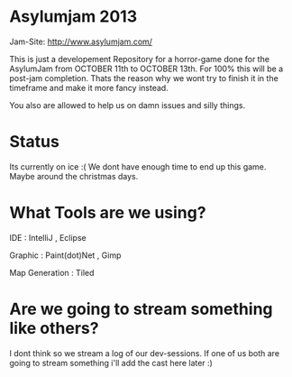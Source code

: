 Asylumjam 2013
=============
Jam-Site: http://www.asylumjam.com/

This is just a developement Repository for a horror-game done for the AsylumJam from OCTOBER 11th to OCTOBER 13th.
For 100% this will be a post-jam completion. Thats the reason why we wont try to finish it in the timeframe and make it more fancy instead.

You also are allowed to help us on damn issues and silly things. 


Status
=============

Its currently on ice :(
We dont have enough time to end up this game. Maybe around the christmas days.


What Tools are we using?
=============
IDE     : IntelliJ , Eclipse

Graphic : Paint(dot)Net , Gimp

Map Generation : Tiled


Are we going to stream something like others?
=============
I dont think so we stream a log of our dev-sessions. 
If one of us both are going to stream something i'll add the cast here later :)
